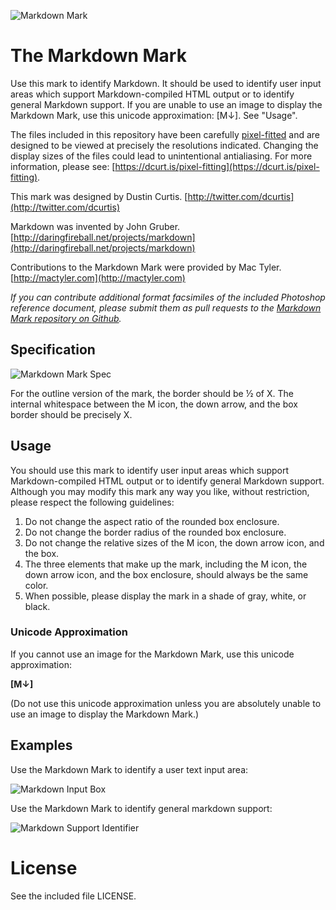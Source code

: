 ![Markdown Mark](http://cargo.dustincurtis.com/projects/mdown-header.png?4)

# The Markdown Mark
Use this mark to identify Markdown. It should be used to identify user input areas which support Markdown-compiled HTML output or to identify general Markdown support. If you are unable to use an image to display the Markdown Mark, use this unicode approximation: [M↓]. See "Usage".

The files included in this repository have been carefully [pixel-fitted](https://dcurt.is/pixel-fitting) and are designed to be viewed at precisely the resolutions indicated. Changing the display sizes of the files could lead to unintentional antialiasing. For more information, please see: [https://dcurt.is/pixel-fitting](https://dcurt.is/pixel-fitting).

This mark was designed by Dustin Curtis. [http://twitter.com/dcurtis](http://twitter.com/dcurtis)

Markdown was invented by John Gruber. [http://daringfireball.net/projects/markdown](http://daringfireball.net/projects/markdown)

Contributions to the Markdown Mark were provided by Mac Tyler. [http://mactyler.com](http://mactyler.com)

*If you can contribute additional format facsimiles of the included Photoshop reference document, please submit them as pull requests to the [Markdown Mark repository on Github](http://github.com/dcurtis/markdown-mark).*

## Specification

![Markdown Mark Spec](https://cargo.dustincurtis.com/projects/mdown-mark-spec.png?3)

For the outline version of the mark, the border should be &frac12; of X. The internal whitespace between the M icon, the down arrow, and the box border should be precisely X.

## Usage

You should use this mark to identify user input areas which support Markdown-compiled HTML output or to identify general Markdown support. Although you may modify this mark any way you like, without restriction, please respect the following guidelines:

1. Do not change the aspect ratio of the rounded box enclosure.
2. Do not change the border radius of the rounded box enclosure.
3. Do not change the relative sizes of the M icon, the down arrow icon, and the box.
4. The three elements that make up the mark, including the M icon, the down arrow icon, and the box enclosure, should always be the same color.
4. When possible, please display the mark in a shade of gray, white, or black.

### Unicode Approximation

If you cannot use an image for the Markdown Mark, use this unicode approximation:

__[M↓]__

(Do not use this unicode approximation unless you are absolutely unable to use an image to display the Markdown Mark.)

## Examples

Use the Markdown Mark to identify a user text input area:

![Markdown Input Box](https://cargo.dustincurtis.com/projects/mdown-mark-write.png)

Use the Markdown Mark to identify general markdown support:

![Markdown Support Identifier](https://cargo.dustincurtis.com/projects/mdown-mark-box.png)

# License

See the included file LICENSE.
